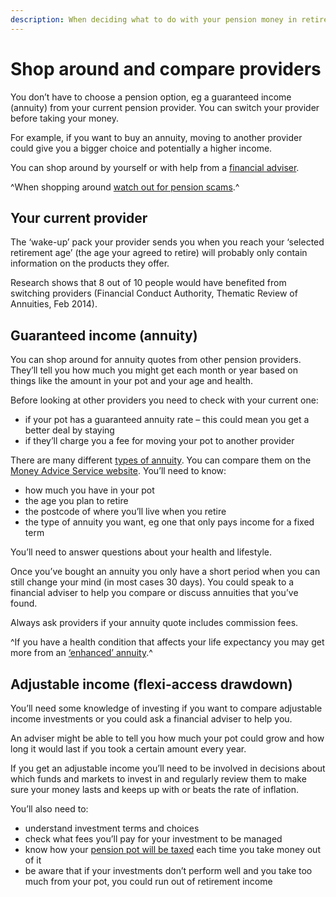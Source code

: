 ```yaml
---
description: When deciding what to do with your pension money in retirement, remember to compare pension products and providers.
---
```


# Shop around and compare providers

You don’t have to choose a pension option, eg a guaranteed income (annuity) from your current pension provider. You can switch your provider before taking your money.

For example, if you want to buy an annuity, moving to another provider could give you a bigger choice and potentially a higher income.

You can shop around by yourself or with help from a [financial adviser](/financial-advice).

^When shopping around [watch out for pension scams](/scams).^

## Your current provider

The ‘wake-up’ pack your provider sends you when you reach your ‘selected retirement age’ (the age your agreed to retire) will probably only contain information on the products they offer. 

Research shows that 8 out of 10 people would have benefited from switching providers (Financial Conduct Authority, Thematic Review of Annuities, Feb 2014).

## Guaranteed income (annuity)

You can shop around for annuity quotes from other pension providers. They’ll tell you how much you might get each month or year based on things like the amount in your pot and your age and health.

Before looking at other providers you need to check with your current one:

* if your pot has a guaranteed annuity rate – this could mean you get a better deal by staying
* if they’ll charge you a fee for moving your pot to another provider

There are many different [types of annuity](/guaranteed-income). You can compare them on the [Money Advice Service website](https://www.moneyadviceservice.org.uk/en/tools/annuities). You’ll need to know:

* how much you have in your pot
* the age you plan to retire
* the postcode of where you’ll live when you retire
* the type of annuity you want, eg one that only pays income for a fixed term

You’ll need to answer questions about your health and lifestyle. 

Once you’ve bought an annuity you only have a short period when you can still change your mind (in most cases 30 days). You could speak to a financial adviser to help you compare or discuss annuities that you’ve found.

Always ask providers if your annuity quote includes commission fees.

^If you have a health condition that affects your life expectancy you may get more from an [‘enhanced’ annuity](/ill-health).^

## Adjustable income (flexi-access drawdown)

You’ll need some knowledge of investing if you want to compare adjustable income investments or you could ask a financial adviser to help you.

An adviser might be able to tell you how much your pot could grow and how long it would last if you took a certain amount every year.

If you get an adjustable income you’ll need to be involved in decisions about which funds and markets to invest in and regularly review them to make sure your money lasts and keeps up with or beats the rate of inflation. 

You’ll also need to:

* understand investment terms and choices
* check what fees you’ll pay for your investment to be managed
* know how your [pension pot will be taxed](/tax) each time you take money out of it
* be aware that if your investments don’t perform well and you take too much from your pot, you could run out of retirement income
